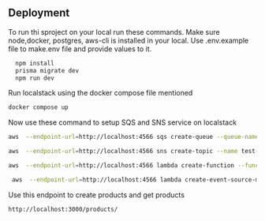 ## Deployment

To run thi sproject on your local run these commands. Make sure node,docker, postgres, aws-cli is installed in your local. 
Use .env.example file to make.env file and provide values to it.

```bash
  npm install
  prisma migrate dev
  npm run dev
```
Run localstack using the docker compose file mentioned

```bash
docker compose up
```
Now use these command to setup SQS and SNS service on localstack

```bash
aws  --endpoint-url=http://localhost:4566 sqs create-queue --queue-name my-queue

aws  --endpoint-url=http://localhost:4566 sns create-topic --name test-topic

aws  --endpoint-url=http://localhost:4566 lambda create-function --function-name sqsListener --runtime nodejs14.x --handler sqsListener.sqsListener --zip-file fileb://./sqsListener.zip --role arn:aws:iam::000000000000:role/lambda-role

 aws  --endpoint-url=http://localhost:4566 lambda create-event-source-mapping --function-name sqsListener --batch-size 1 --event-source-arn arn:aws:sqs:us-east-1:000000000000:my-queue
```
Use this endpoint to create products and get products
```bash
http://localhost:3000/products/
```
